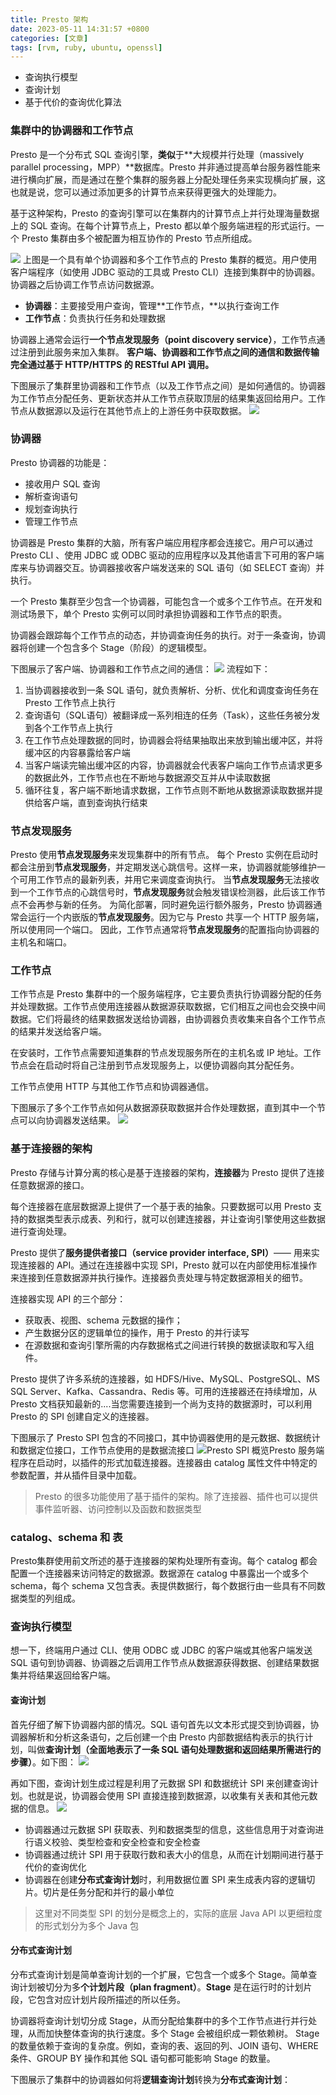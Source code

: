```yaml
---
title: Presto 架构
date: 2023-05-11 14:31:57 +0800
categories: [文章]
tags: [rvm, ruby, ubuntu, openssl] 
---
```



- 查询执行模型
- 查询计划
- 基于代价的查询优化算法
### 集群中的协调器和工作节点
Presto 是一个分布式 SQL 查询引擎，**类似**于**大规模并行处理（massively parallel processing，MPP）**数据库。Presto 并非通过提高单台服务器性能来进行横向扩展，而是通过在整个集群的服务器上分配处理任务来实现横向扩展，这也就是说，您可以通过添加更多的计算节点来获得更强大的处理能力。

基于这种架构，Presto 的查询引擎可以在集群内的计算节点上并行处理海量数据上的 SQL 查询。在每个计算节点上，Presto 都以单个服务端进程的形式运行。一个 Presto 集群由多个被配置为相互协作的 Presto 节点所组成。

![](https://cdn.nlark.com/yuque/0/2023/jpeg/35987817/1692172306331-4ee215dc-d1a0-477e-a76b-3eb44b159767.jpeg)
上图是一个具有单个协调器和多个工作节点的 Presto 集群的概览。用户使用客户端程序（如使用 JDBC 驱动的工具或 Presto CLI）连接到集群中的协调器。协调器之后协调工作节点访问数据源。

- **协调器**：主要接受用户查询，管理**工作节点，**以执行查询工作
- **工作节点**：负责执行任务和处理数据

协调器上通常会运行**一个节点发现服务（point discovery service）**，工作节点通过注册到此服务来加入集群。
**客户端、协调器和工作节点之间的通信和数据传输完全通过基于 HTTP/HTTPS 的 RESTful API 调用。**

下图展示了集群里协调器和工作节点（以及工作节点之间）是如何通信的。协调器为工作节点分配任务、更新状态并从工作节点获取顶层的结果集返回给用户。工作节点从数据源以及运行在其他节点上的上游任务中获取数据。
![](https://cdn.nlark.com/yuque/0/2023/jpeg/35987817/1692173053859-aa6c38d7-8e22-41c3-b049-030df767b7fb.jpeg)
### 协调器
Presto 协调器的功能是：

- 接收用户 SQL 查询
- 解析查询语句
- 规划查询执行
- 管理工作节点

协调器是 Presto 集群的大脑，所有客户端应用程序都会连接它。用户可以通过 Presto CLI 、使用 JDBC 或 ODBC 驱动的应用程序以及其他语言下可用的客户端库来与协调器交互。协调器接收客户端发送来的 SQL 语句（如 SELECT 查询）并执行。

一个 Presto 集群至少包含一个协调器，可能包含一个或多个工作节点。在开发和测试场景下，单个 Presto 实例可以同时承担协调器和工作节点的职责。

协调器会跟踪每个工作节点的动态，并协调查询任务的执行。对于一条查询，协调器将创建一个包含多个 Stage（阶段）的逻辑模型。

下图展示了客户端、协调器和工作节点之间的通信：
![](https://cdn.nlark.com/yuque/0/2023/jpeg/35987817/1692261344473-8ca6e7d7-56b1-45c8-b617-7e84f29f6215.jpeg)
流程如下：

1. 当协调器接收到一条 SQL 语句，就负责解析、分析、优化和调度查询任务在 Presto 工作节点上执行
2. 查询语句（SQL语句）被翻译成一系列相连的任务（Task），这些任务被分发到各个工作节点上执行
3. 在工作节点处理数据的同时，协调器会将结果抽取出来放到输出缓冲区，并将缓冲区的内容暴露给客户端
4. 当客户端读完输出缓冲区的内容，协调器就会代表客户端向工作节点请求更多的数据此外，工作节点也在不断地与数据源交互并从中读取数据
5. 循环往复，客户端不断地请求数据，工作节点则不断地从数据源读取数据并提供给客户端，直到查询执行结束
### 节点发现服务
Presto 使用**节点发现服务**来发现集群中的所有节点。
每个 Presto 实例在启动时都会注册到**节点发现服务**，并定期发送心跳信号。这样一来，协调器就能够维护一个可用工作节点的最新列表，并用它来调度查询执行。
当**节点发现服务**无法接收到一个工作节点的心跳信号时，**节点发现服务**就会触发错误检测器，此后该工作节点不会再参与新的任务。
为简化部署，同时避免运行额外服务，Presto 协调器通常会运行一个内嵌版的**节点发现服务**。因为它与 Presto 共享一个 HTTP 服务端，所以使用同一个端口。
因此，工作节点通常将**节点发现服务**的配置指向协调器的主机名和端口。
### 工作节点
工作节点是 Presto 集群中的一个服务端程序，它主要负责执行协调器分配的任务并处理数据。工作节点使用连接器从数据源获取数据，它们相互之间也会交换中间数据。它们将最终的结果数据发送给协调器，由协调器负责收集来自各个工作节点的结果并发送给客户端。

在安装时，工作节点需要知道集群的节点发现服务所在的主机名或 IP 地址。工作节点会在启动时将自己注册到节点发现服务上，以便协调器向其分配任务。

工作节点使用 HTTP 与其他工作节点和协调器通信。

下图展示了多个工作节点如何从数据源获取数据并合作处理数据，直到其中一个节点可以向协调器发送结果。
![](https://cdn.nlark.com/yuque/0/2023/jpeg/35987817/1692350145869-c69db563-c4cb-4893-bec7-6bebe7bcbb8f.jpeg)
### 基于连接器的架构
Presto 存储与计算分离的核心是基于连接器的架构，**连接器**为 Presto 提供了连接任意数据源的接口。

每个连接器在底层数据源上提供了一个基于表的抽象。只要数据可以用 Presto 支持的数据类型表示成表、列和行，就可以创建连接器，并让查询引擎使用这些数据进行查询处理。

Presto 提供了**服务提供者接口（service provider interface, SPI）**—— 用来实现连接器的 API。通过在连接器中实现 SPI，Presto 就可以在内部使用标准操作来连接到任意数据源并执行操作。连接器负责处理与特定数据源相关的细节。

连接器实现 API 的三个部分：

- 获取表、视图、schema 元数据的操作；
- 产生数据分区的逻辑单位的操作，用于 Presto 的并行读写
- 在源数据和查询引擎所需的内存数据格式之间进行转换的数据读取和写入组件。

Presto 提供了许多系统的连接器，如 HDFS/Hive、MySQL、PostgreSQL、MS SQL Server、Kafka、Cassandra、Redis 等。可用的连接器还在持续增加，从 Presto 文档获知最新的....当您需要连接到一个尚为支持的数据源时，可以利用 Presto 的 SPI 创建自定义的连接器。

下图展示了 Presto SPI 包含的不同接口，其中协调器使用的是元数据、数据统计和数据定位接口，工作节点使用的是数据流接口
![Presto SPI 概览](https://cdn.nlark.com/yuque/0/2023/png/35987817/1692578925550-ed250d68-7eeb-4e91-9c52-22c2083e5180.png#averageHue=%234b4c4b&clientId=u2d39a7ac-2930-4&from=paste&height=345&id=ua68886a6&originHeight=345&originWidth=1504&originalType=binary&ratio=1&rotation=0&showTitle=true&size=94026&status=done&style=none&taskId=ub00c6d2e-1bd6-415d-a859-c0caf794358&title=Presto%20SPI%20%E6%A6%82%E8%A7%88&width=1504 "Presto SPI 概览")Presto 服务端程序在启动时，以插件的形式加载连接器。连接器由 catalog 属性文件中特定的参数配置，并从插件目录中加载。
> Presto 的很多功能使用了基于插件的架构。除了连接器、插件也可以提供事件监听器、访问控制以及函数和数据类型

### catalog、schema 和 表
Presto集群使用前文所述的基于连接器的架构处理所有查询。每个 catalog 都会配置一个连接器来访问特定的数据源。数据源在 catalog 中暴露出一个或多个 schema，每个 schema 又包含表。表提供数据行，每个数据行由一些具有不同数据类型的列组成。

### 查询执行模型
想一下，终端用户通过 CLI、使用 ODBC 或 JDBC 的客户端或其他客户端发送 SQL 语句到协调器、协调器之后调用工作节点从数据源获得数据、创建结果数据集并将结果返回给客户端。
#### 查询计划
首先仔细了解下协调器内部的情况。SQL 语句首先以文本形式提交到协调器，协调器解析和分析这条语句，之后创建一个由 Presto 内部数据结构表示的执行计划，叫做**查询计划（全面地表示了一条 SQL 语句处理数据和返回结果所需进行的步骤）**。如下图：
![](https://cdn.nlark.com/yuque/0/2023/jpeg/35987817/1692580664792-8e08f0a3-6e00-42cd-b3bf-914b5debef3c.jpeg)

再如下图，查询计划生成过程是利用了元数据 SPI 和数据统计 SPI 来创建查询计划。也就是说，协调器会使用 SPI 直接连接到数据源，以收集有关表和其他元数据的信息。
![](https://cdn.nlark.com/yuque/0/2023/jpeg/35987817/1692581393312-767f5145-8bb6-49e4-8813-33f4769b5bef.jpeg)

- 协调器通过元数据 SPI 获取表、列和数据类型的信息，这些信息用于对查询进行语义校验、类型检查和安全检查和安全检查
- 协调器通过统计 SPI 用于获取行数和表大小的信息，从而在计划期间进行基于代价的查询优化
- 协调器在创建**分布式查询计划**时，利用数据位置 SPI 来生成表内容的逻辑切片。切片是任务分配和并行的最小单位
> 这里对不同类型 SPI 的划分是概念上的，实际的底层 Java API 以更细粒度的形式划分为多个 Java 包

#### 分布式查询计划
分布式查询计划是简单查询计划的一个扩展，它包含一个或多个  Stage。简单查询计划被切分为多**个计划片段（plan fragment）**。**Stage** 是在运行时的计划片段，它包含对应计划片段所描述的所以任务。

协调器将查询计划切分成 Stage，从而分配给集群中的多个工作节点进行并行处理，从而加快整体查询的执行速度。多个 Stage 会被组织成一颗依赖树。
Stage 的数量依赖于查询的复杂度。例如，查询的表、返回的列、JOIN 语句、WHERE 条件、GROUP BY 操作和其他 SQL 语句都可能影响 Stage 的数量。

下图展示了集群中的协调器如何将**逻辑查询计划**转换为**分布式查询计划**：
